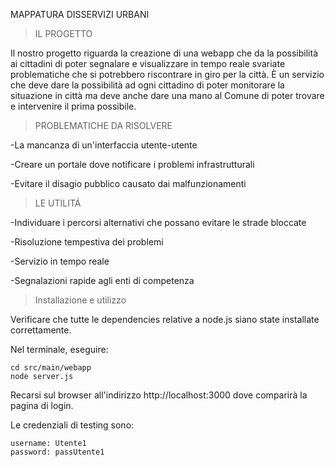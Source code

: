 MAPPATURA DISSERVIZI URBANI

>IL PROGETTO

Il nostro progetto riguarda la creazione di una webapp che da la possibilità ai cittadini di poter segnalare e visualizzare in tempo reale svariate problematiche che si potrebbero riscontrare in giro per la città. È un servizio che deve dare la possibilità ad ogni cittadino di poter monitorare la situazione in città ma deve anche dare una mano al Comune di poter trovare e intervenire il prima possibile.

>PROBLEMATICHE DA RISOLVERE

-La mancanza di un'interfaccia utente-utente

-Creare un portale dove notificare i problemi infrastrutturali

-Evitare il disagio pubblico causato dai malfunzionamenti

>LE UTILITÁ

-Individuare i percorsi alternativi che possano evitare le strade bloccate

-Risoluzione tempestiva dei problemi

-Servizio in tempo reale

-Segnalazioni rapide agli enti di competenza

>Installazione e utilizzo

Verificare che tutte le dependencies relative a node.js siano state installate correttamente.

Nel terminale, eseguire:
```
cd src/main/webapp
node server.js
```

Recarsi sul browser all'indirizzo http://localhost:3000 dove comparirà la pagina di login.

Le credenziali di testing sono:
```
username: Utente1
password: passUtente1
```